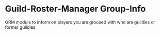 # Guild-Roster-Manager Group-Info
GRM module to inform on players you are grouped with who are guildies or former guildies
